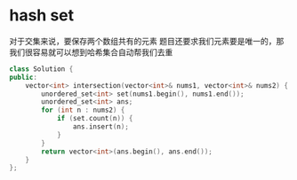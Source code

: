 # hash set
对于交集来说，要保存两个数组共有的元素
题目还要求我们元素要是唯一的，那我们很容易就可以想到哈希集合自动帮我们去重
```c++
class Solution {
public:
    vector<int> intersection(vector<int>& nums1, vector<int>& nums2) {
        unordered_set<int> set(nums1.begin(), nums1.end());
        unordered_set<int> ans;
        for (int n : nums2) {
            if (set.count(n)) {
                ans.insert(n);
            }
        }   
        return vector<int>(ans.begin(), ans.end());
    }
};
```